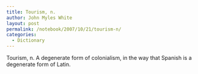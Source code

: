 ```yaml
---
title: Tourism, n.
author: John Myles White
layout: post
permalink: /notebook/2007/10/21/tourism-n/
categories:
  - Dictionary
---
```


Tourism, n. A degenerate form of colonialism, in the way that Spanish is a degenerate form of Latin.
